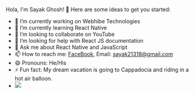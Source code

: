 Hola, I'm Sayak Ghosh! 👋
Here are some ideas to get you started:

- 🔭 I’m currently working on Webhibe Technologies
- 🌱 I’m currently learning React Native
- 👯 I’m looking to collaborate on YouTube
- 🤔 I’m looking for help with React JS documentation
- 💬 Ask me about React Native and JavaScript
- 📫 How to reach me: [FaceBook](https://www.facebook.com/profile.php?id=100057888337525), Email: sayak21318@gmail.com
- 😄 Pronouns: He/His
- ⚡ Fun fact: My dream vacation is going to Cappadocia and riding in a hot air balloon.  
- <Img src='https://github-readme-stats.vercel.app/api?username=sayak21318&&show_icons=true&title_color=ffffff&icon_color=bb2acf&text_color=daf7dc&bg_color=151515' />

